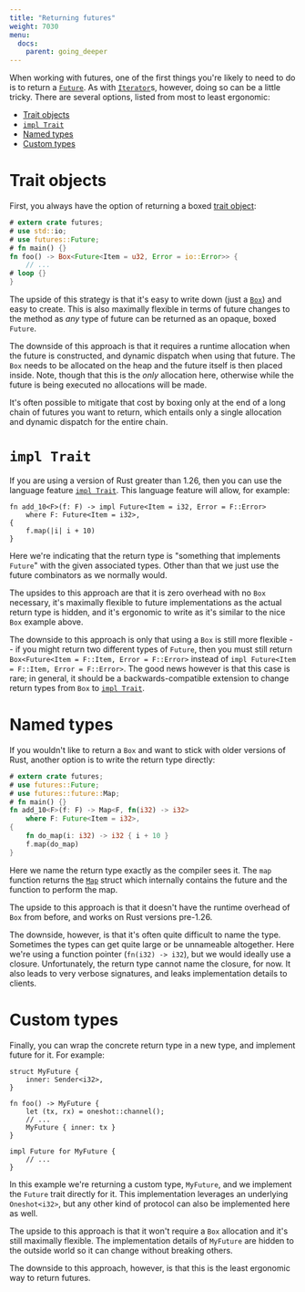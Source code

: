 ```yaml
---
title: "Returning futures"
weight: 7030
menu:
  docs:
    parent: going_deeper
---
```


[`Future`]: https://docs.rs/futures/0.1/futures/future/trait.Future.html
[`Iterator`]: https://doc.rust-lang.org/std/iter/trait.Iterator.html

When working with futures, one of the first things you're likely to need to do
is to return a [`Future`]. As with [`Iterator`]s, however, doing so can be a little tricky.
There are several options, listed from most to least ergonomic:

* [Trait objects][return-trait-objects]
* [`impl Trait`][return-impl-trait]
* [Named types][return-named-types]
* [Custom types][return-custom-types]

# Trait objects
[return-trait-objects]: #trait-objects

First, you always have the option of returning a boxed [trait object]:

```rust
# extern crate futures;
# use std::io;
# use futures::Future;
# fn main() {}
fn foo() -> Box<Future<Item = u32, Error = io::Error>> {
    // ...
# loop {}
}
```

The upside of this strategy is that it's easy to write down (just a [`Box`]) and
easy to create. This is also maximally flexible in terms of future changes to
the method as *any* type of future can be returned as an opaque, boxed `Future`.

[`Box`]: https://doc.rust-lang.org/std/boxed/struct.Box.html

The downside of this approach is that it requires a runtime allocation when the
future is constructed, and dynamic dispatch when using that future. The `Box`
needs to be allocated on the heap and the future itself is then placed
inside. Note, though that this is the *only* allocation here, otherwise while
the future is being executed no allocations will be made.

It's often possible to mitigate that cost by boxing only at the end of a long
chain of futures you want to return, which entails only a single allocation and
dynamic dispatch for the entire chain.

[trait object]: https://doc.rust-lang.org/book/trait-objects.html

# `impl Trait`
[return-impl-trait]: #impl-trait

If you are using a version of Rust greater than 1.26, then you can use the
language feature [`impl Trait`]. This language feature will allow, for
example:

[`impl Trait`]: https://github.com/rust-lang/rfcs/blob/master/text/1522-conservative-impl-trait.md

```rust,ignore
fn add_10<F>(f: F) -> impl Future<Item = i32, Error = F::Error>
    where F: Future<Item = i32>,
{
    f.map(|i| i + 10)
}
```

Here we're indicating that the return type is "something that implements
`Future`" with the given associated types. Other than that we just use the
future combinators as we normally would.

The upsides to this approach are that it is zero overhead with no `Box`
necessary, it's maximally flexible to future implementations as the actual
return type is hidden, and it's ergonomic to write as it's similar to the nice
`Box` example above.

The downside to this approach is only that using a `Box` is still more
flexible -- if you might return two different types of `Future`, then you
must still return `Box<Future<Item = F::Item, Error = F::Error>` instead of
`impl Future<Item = F::Item, Error = F::Error>`. The good news however is
that this case is rare; in general, it should be a backwards-compatible
extension to change return types from `Box` to [`impl Trait`].

# Named types
[return-named-types]: #named-types

If you wouldn't like to return a `Box` and want to stick with older versions of
Rust, another option is to write the return type directly:

```rust
# extern crate futures;
# use futures::Future;
# use futures::future::Map;
# fn main() {}
fn add_10<F>(f: F) -> Map<F, fn(i32) -> i32>
    where F: Future<Item = i32>,
{
    fn do_map(i: i32) -> i32 { i + 10 }
    f.map(do_map)
}
```

Here we name the return type exactly as the compiler sees it. The `map`
function returns the [`Map`] struct which internally contains the future and the
function to perform the map.

The upside to this approach is that it doesn't have the runtime overhead of
`Box` from before, and works on Rust versions pre-1.26.

The downside, however, is that it's often quite difficult to name the type.
Sometimes the types can get quite large or be unnameable altogether. Here we're
using a function pointer (`fn(i32) -> i32`), but we would ideally use a closure.
Unfortunately, the return type cannot name the closure, for now. It also leads to
very verbose signatures, and leaks implementation details to clients.

[`Map`]: https://docs.rs/futures/0.1/futures/future/struct.Map.html

# Custom types
[return-custom-types]: #custom-types

Finally, you can wrap the concrete return type in a new type, and implement
future for it. For example:

```rust,ignore
struct MyFuture {
    inner: Sender<i32>,
}

fn foo() -> MyFuture {
    let (tx, rx) = oneshot::channel();
    // ...
    MyFuture { inner: tx }
}

impl Future for MyFuture {
    // ...
}
```

In this example we're returning a custom type, `MyFuture`, and we implement the
`Future` trait directly for it. This implementation leverages an underlying
`Oneshot<i32>`, but any other kind of protocol can also be implemented here as
well.

The upside to this approach is that it won't require a `Box` allocation and it's
still maximally flexible. The implementation details of `MyFuture` are hidden to
the outside world so it can change without breaking others.

The downside to this approach, however, is that this is the least ergonomic way
to return futures.
